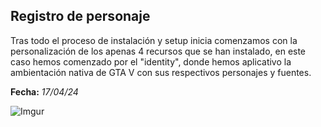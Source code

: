 ## Registro de personaje

Tras todo el proceso de instalación y setup inicia comenzamos con la personalización de los apenas 4 recursos que se han instalado, en este caso hemos comenzado por el "identity", donde hemos aplicativo la ambientación nativa de GTA V con sus respectivos personajes y fuentes. 

**Fecha:** _17/04/24_

![Imgur](https://res.cloudinary.com/dtydus3ig/image/upload/v1713462725/SGwqlsx_-_Imgur_ndipec.png)
